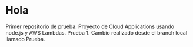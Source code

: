 # Hola
Primer repositorio de prueba.
Proyecto de Cloud Applications usando node.js y AWS Lambdas.
Prueba 1.
Cambio realizado desde el branch local llamado Prueba.
